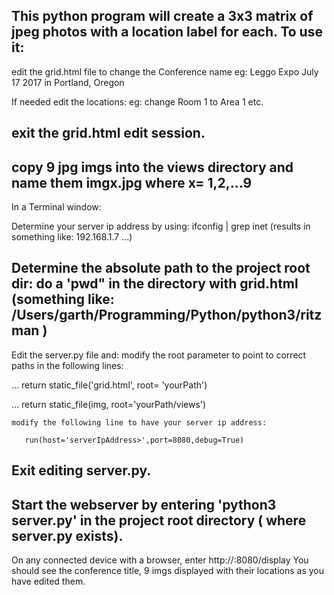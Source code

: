 This python program will create a 3x3 matrix of jpeg photos with a location label for each.
To use it:
----

 edit the grid.html file to change the Conference name  eg: Leggo Expo July 17 2017 in Portland, Oregon

If needed edit the locations: eg: change Room 1 to Area 1 etc.

exit the grid.html edit session.
----
copy 9 jpg imgs into the views directory and name them imgx.jpg where x= 1,2,...9
----
In a Terminal window:

   Determine your server ip address by using: ifconfig | grep inet  (results in something like: 192.168.1.7 ...)

   Determine the absolute path to the project root dir: do a 'pwd" in the directory with grid.html (something like: /Users/garth/Programming/Python/python3/ritzman )
----
Edit the server.py file and:
    modify the root parameter to point to correct paths in the following lines: 

...        return static_file('grid.html', root= 'yourPath')

...        return static_file(img, root='yourPath/views')

    modify the following line to have your server ip address:

       run(host='serverIpAddress>',port=8080,debug=True)   

Exit editing server.py. 
----
Start the webserver by entering 'python3 server.py' in the project root directory ( where server.py exists).
----
On any connected device with a browser, enter http://<serverIpAddress>:8080/display 
You should see the conference title,  9 imgs displayed with their locations as you have edited them.
